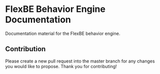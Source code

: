 # FlexBE Behavior Engine Documentation

Documentation material for the FlexBE behavior engine.

## Contribution

Please create a new pull request into the master branch for any changes you would like to propose.
Thank you for contributing!
